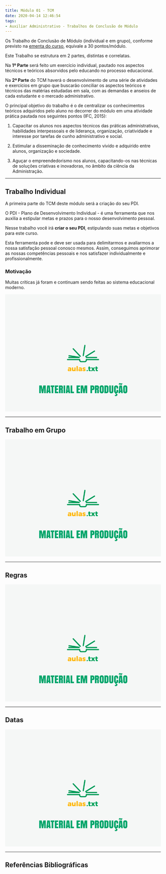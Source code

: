 ```yaml
---
title: Módulo 01 - TCM
date: 2020-04-14 12:46:54
tags:
- Auxiliar Administrativo - Trabalhos de Conclusão de Módulo
---
```


Os Trabalho de Conclusão de Módulo (individual e em grupo), conforme previsto na [ementa do curso](../../../../pages/cursos/administracao.html), equivale a 30 pontos/módulo.

Este Trabalho se estrutura em 2 partes, distintas e correlatas.

Na **1º Parte** será feito um exercício individual, pautado nos aspectos técnicos e teóricos absorvidos pelo educando no processo educacional.

Na **2ª Parte** do TCM haverá o desenvolvimento de uma série de atividades e exercícios em grupo que buscarão conciliar os aspectos teóricos e técnicos das matérias estudadas em sala, com as demandas e anseios de cada estudante e o mercado administrativo.

O principal objetivo do trabalho é o de centralizar os conhecimentos teóricos adquiridos pelo aluno no decorrer do módulo em uma atividade prática pautada nos seguintes pontos (IFC, 2015):

1. Capacitar os alunos nos aspectos técnicos das práticas administrativas, habilidades interpessoais e de liderança, organização, criatividade e interesse por tarefas de cunho administrativo e social.

2. Estimular a disseminação de conhecimento vivido e adquirido entre alunos, organização e sociedade.

3. Aguçar o empreendedorismo nos alunos, capacitando-os nas técnicas de soluções criativas e inovadoras, no âmbito da ciência da Administração.

---

## Trabalho Individual

A primeira parte do TCM deste módulo será a criação do seu PDI.

O PDI - Plano de Desenvolvimento Individual - é uma ferramenta que nos auxilia a estipular metas e prazos para o nosso desenvolvimento pessoal.

Nesse trabalho você irá **criar o seu PDI**, estipulando suas metas e objetivos para este curso.

Esta ferramenta pode e deve ser usada para delimitarmos e  avaliarmos a nossa satisfação pessoal conosco mesmos. Assim, conseguimos aprimorar as nossas competências pessoais e nos satisfazer individualmente e profissionalmente.


### Motivação

Muitas críticas já foram e continuam sendo feitas ao sistema educacional moderno.



![Material em Produção](../../../../assets/media/img/wallpapers/producao.gif)

---

## Trabalho em Grupo

![Material em Produção](../../../../assets/media/img/wallpapers/producao.gif)

---

## Regras

![Material em Produção](../../../../assets/media/img/wallpapers/producao.gif)

---

## Datas

![Material em Produção](../../../../assets/media/img/wallpapers/producao.gif)

---

## Referências Bibliográficas
